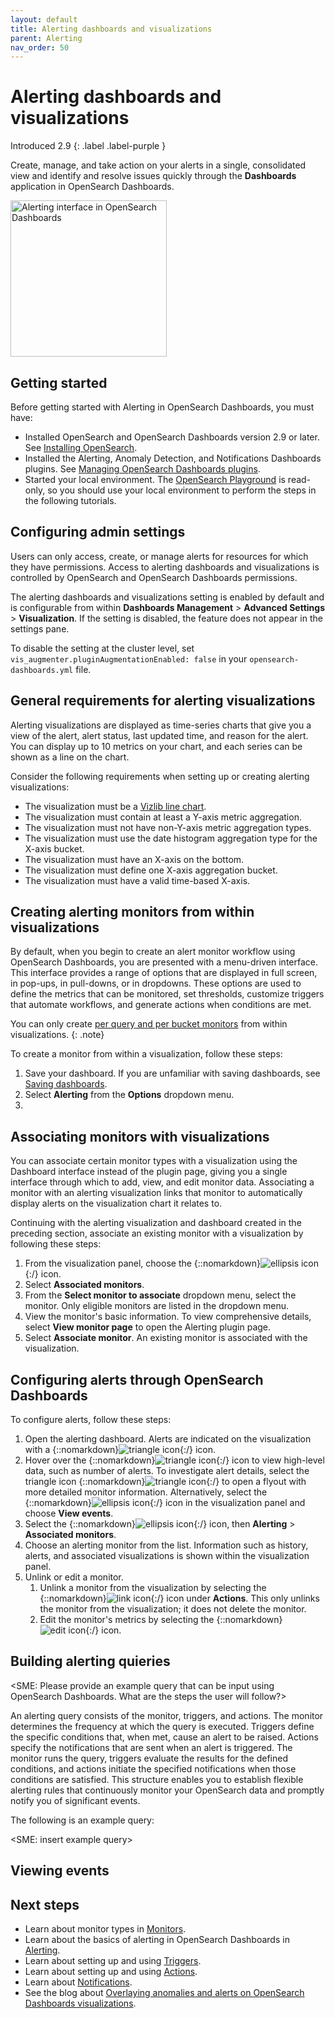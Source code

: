 ```yaml
---
layout: default
title: Alerting dashboards and visualizations 
parent: Alerting
nav_order: 50
---
```


# Alerting dashboards and visualizations
Introduced 2.9
{: .label .label-purple }

Create, manage, and take action on your alerts in a single, consolidated view and identify and resolve issues quickly through the **Dashboards** application in OpenSearch Dashboards. 

<img src="{{site.url}}{{site.baseurl}}//images/dashboards/dashboards-app.png" alt="Alerting interface in OpenSearch Dashboards" width="250"/>

## Getting started 

Before getting started with Alerting in OpenSearch Dashboards, you must have:

- Installed OpenSearch and OpenSearch Dashboards version 2.9 or later. See [Installing OpenSearch]({{site.url}}{{site.baseurl}}/install-and-configure/install-opensearch/index/).
- Installed the Alerting, Anomaly Detection, and Notifications Dashboards plugins. See [Managing OpenSearch Dashboards plugins]({{site.url}}{{site.baseurl}}/install-and-configure/install-dashboards/plugins/).
- Started your local environment. The [OpenSearch Playground](https://playground.opensearch.org/app/home) is read-only, so you should use your local environment to perform the steps in the following tutorials.

## Configuring admin settings

Users can only access, create, or manage alerts for resources for which they have permissions. Access to alerting dashboards and visualizations is controlled by OpenSearch and OpenSearch Dashboards permissions. 

The alerting dashboards and visualizations setting is enabled by default and is configurable from within **Dashboards Management** > **Advanced Settings** > **Visualization**. If the setting is disabled, the feature does not appear in the settings pane. 

To disable the setting at the cluster level, set `vis_augmenter.pluginAugmentationEnabled: false` in your `opensearch-dashboards.yml` file.

## General requirements for alerting visualizations

Alerting visualizations are displayed as time-series charts that give you a view of the alert, alert status, last updated time, and reason for the alert. You can display up to 10 metrics on your chart, and each series can be shown as a line on the chart.

Consider the following requirements when setting up or creating alerting visualizations: 

- The visualization must be a [Vizlib line chart](https://community.vizlib.com/support/solutions/articles/35000107262-vizlib-line-chart-introduction).
- The visualization must contain at least a Y-axis metric aggregation.
- The visualization must not have non-Y-axis metric aggregation types.
- The visualization must use the date histogram aggregation type for the X-axis bucket.
- The visualization must have an X-axis on the bottom.
- The visualization must define one X-axis aggregation bucket.
- The visualization must have a valid time-based X-axis.

## Creating alerting monitors from within visualizations

By default, when you begin to create an alert monitor workflow using OpenSearch Dashboards, you are presented with a menu-driven interface. This interface provides a range of options that are displayed in full screen, in pop-ups, in pull-downs, or in dropdowns. These options are used to define the metrics that can be monitored, set thresholds, customize triggers that automate workflows, and generate actions when conditions are met. 

You can only create [per query and per bucket monitors]({{site.url}}{{site.baseurl}}/observing-your-data/alerting/per-query-bucket-monitors/) from within visualizations.
{: .note}

To create a monitor from within a visualization, follow these steps:

1. Save your dashboard. If you are unfamiliar with saving dashboards, see [Saving dashboards]({{site.url}}{{site.baseurl}}/dashboards/dashboard/index/#saving-dashboards).
2. Select **Alerting** from the **Options** dropdown menu.
3. 


## Associating monitors with visualizations

You can associate certain monitor types with a visualization using the Dashboard interface instead of the plugin page, giving you a single interface through which to add, view, and edit monitor data. Associating a monitor with an alerting visualization links that monitor to automatically display alerts on the visualization chart it relates to. 

Continuing with the alerting visualization and dashboard created in the preceding section, associate an existing monitor with a visualization by following these steps: 

1. From the visualization panel, choose the {::nomarkdown}<img src="{{site.url}}{{site.baseurl}}/images/ellipsis-icon.png" class="inline-icon" alt="ellipsis icon"/>{:/} icon.
2. Select **Associated monitors**.
3. From the **Select monitor to associate** dropdown menu, select the monitor. Only eligible monitors are listed in the dropdown menu. 
4. View the monitor's basic information. To view comprehensive details, select **View monitor page** to open the Alerting plugin page.
5. Select **Associate monitor**. An existing monitor is associated with the visualization.

##  Configuring alerts through OpenSearch Dashboards

To configure alerts, follow these steps:

1. Open the alerting dashboard. Alerts are indicated on the visualization with a {::nomarkdown}<img src="{{site.url}}{{site.baseurl}}/images/dashboards/triangle-icon.png" class="inline-icon" alt="triangle icon"/>{:/} icon. 
2. Hover over the {::nomarkdown}<img src="{{site.url}}{{site.baseurl}}/images/dashboards/triangle-icon.png" class="inline-icon" alt="triangle icon"/>{:/} icon to view high-level data, such as number of alerts. To investigate alert details, select the triangle icon {::nomarkdown}<img src="{{site.url}}{{site.baseurl}}/images/dashboards/triangle-icon.png" class="inline-icon" alt="triangle icon"/>{:/} to open a flyout with more detailed monitor information. Alternatively, select the {::nomarkdown}<img src="{{site.url}}{{site.baseurl}}/images/ellipsis-icon.png" class="inline-icon" alt="ellipsis icon"/>{:/} icon in the visualization panel and choose **View events**.
3. Select the {::nomarkdown}<img src="{{site.url}}{{site.baseurl}}/images/ellipsis-icon.png" class="inline-icon" alt="ellipsis icon"/>{:/} icon, then **Alerting** > **Associated monitors**.
4. Choose an alerting monitor from the list. Information such as history, alerts, and associated visualizations is shown within the visualization panel.
5. Unlink or edit a monitor. 
   1. Unlink a monitor from the visualization by selecting the {::nomarkdown}<img src="{{site.url}}{{site.baseurl}}/images/dashboards/link-icon.png" class="inline-icon" alt="link icon"/>{:/} icon under **Actions**. This only unlinks the monitor from the visualization; it does not delete the monitor.
   2. Edit the monitor's metrics by selecting the {::nomarkdown}<img src="{{site.url}}{{site.baseurl}}/images/dashboards/edit-icon.png" class="inline-icon" alt="edit icon"/>{:/} icon.

## Building alerting quieries

<SME: Please provide an example query that can be input using OpenSearch Dashboards. What are the steps the user will follow?>

An alerting query consists of the monitor, triggers, and actions. The monitor determines the frequency at which the query is executed. Triggers define the specific conditions that, when met, cause an alert to be raised. Actions specify the notifications that are sent when an alert is triggered. The monitor runs the query, triggers evaluate the results for the defined conditions, and actions initiate the specified notifications when those conditions are satisfied. This structure enables you to establish flexible alerting rules that continuously monitor your OpenSearch data and promptly notify you of significant events.

The following is an example query:

<SME: insert example query>

## Viewing events



## Next steps

- Learn about monitor types in [Monitors]({{site.url}}{{site.baseurl}}/observing-your-data/alerting/monitors/).
- Learn about the basics of alerting in OpenSearch Dashboards in [Alerting]({{site.url}}{{site.baseurl}}/observing-your-data/alerting/index/).
- Learn about setting up and using [Triggers]({{site.url}}{{site.baseurl}}/observing-your-data/alerting/triggers/).
- Learn about setting up and using [Actions]({{site.url}}{{site.baseurl}}/observing-your-data/alerting/actions/).
- Learn about [Notifications]({{site.url}}{{site.baseurl}}/observing-your-data/notifications/index/).
- See the blog about [Overlaying anomalies and alerts on OpenSearch Dashboards visualizations](https://opensearch.org/blog/alert-anomaly-visual/).
